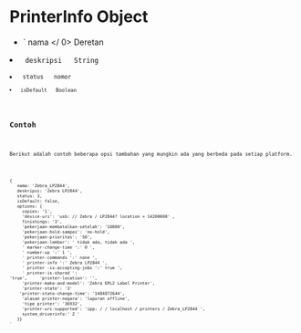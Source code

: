 # PrinterInfo Object

* ` nama </ 0>  Deretan</li>
<li><code> deskripsi </ 0>  String</li>
<li><code> status </ 0>  nomor</li>
<li><code> isDefault </ 0>  Boolean</li>
</ul>

<h2 spaces-before="0">Contoh</h2>

<p spaces-before="0">Berikut adalah contoh beberapa opsi tambahan yang mungkin ada yang berbeda pada setiap platform.</p>

<pre><code class="javascript">{
   nama: 'Zebra_LP2844',
   deskripsi: 'Zebra LP2844',
   status: 3,
   isDefault: false,
   options: {
     copies: '1',
     'device-uri': 'usb: // Zebra / LP2844? location = 14200000' ,
     finishings: '3',
     'pekerjaan-membatalkan-setelah': '10800',
     'pekerjaan-hold-sampai': 'no-hold',
     'pekerjaan-prioritas': '50',
     'pekerjaan-lembar': ' tidak ada, tidak ada ',
     ' marker-change-time ':' 0 ',
     ' number-up ':' 1 ',
     ' printer-commands ':' none ',
     ' printer-info ':' Zebra LP2844 ',
     ' printer -is-accepting-jobs ':' true ',
     ' printer-is-shared ':
'true',     'printer-location': '',
     'printer-make-and-model': 'Zebra EPL2 Label Printer',
     'printer-state': '3'
    'printer-state-change-time': '1484872644',
     'alasan printer-negara': 'laporan offline',
     'tipe printer': '36932',
     'printer-uri-supported': 'ipp: / / localhost / printers / Zebra_LP2844 ',
     system_driverinfo:' Z '
   }}
`</pre>
